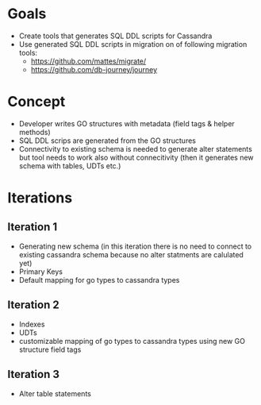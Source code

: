# Goals
- Create tools that generates SQL DDL scripts for Cassandra
- Use generated SQL DDL scripts in migration on of following migration tools:
  - https://github.com/mattes/migrate/
  - https://github.com/db-journey/journey


# Concept
- Developer writes GO structures with metadata (field tags & helper methods)
- SQL DDL scrips are generated from the GO structures
- Connectivity to existing schema is needed to generate alter statements but tool needs to work also without connecitivity (then it generates new schema with tables, UDTs etc.)

# Iterations

## Iteration 1
- Generating new schema (in this iteration there is no need to connect to existing cassandra schema because no alter statments are calulated yet)
- Primary Keys
- Default mapping for go types to cassandra types

## Iteration 2
- Indexes
- UDTs
- customizable mapping of go types to cassandra types using new GO structure field tags

## Iteration 3
- Alter table statements
